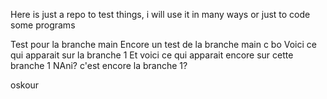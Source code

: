 Here is just a repo to test things, i will use it in many ways or just to code some programs

Test pour la branche main
Encore un test de la branche main c bo
Voici ce qui apparait sur la branche 1
Et voici ce qui apparait encore sur cette branche 1
NAni? c'est encore la branche 1? 

oskour